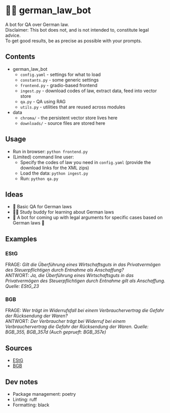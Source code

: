 # :judge: german_law_bot
A bot for QA over German law. \
Disclaimer: This bot does not, and is not intended to, constitute legal advice. \
To get good results, be as precise as possible with your prompts.


## Contents
* german_law_bot
  * `config.yaml` - settings for what to load
  * `constants.py` - some generic settings
  * `frontend.py` - gradio-based frontend
  * `ingest.py` - download codes of law, extract data, feed into vector store
  * `qa.py` - QA using RAG
  * `utils.py` - utilities that are reused across modules
* data
  * `chroma/` - the persistent vector store lives here
  * `downloads/` - source files are stored here


## Usage
* Run in browser: `python frontend.py`
* (Limited) command line user:
  * Specify the codes of law you need in `config.yaml` (provide the download links for the XML zips)
  * Load the data: `python ingest.py`
  * Run: `python qa.py`


## Ideas
* :speech_balloon: Basic QA for German laws
* :student:	Study buddy for learning about German laws
* :telescope: A bot for coming up with legal arguments for specific cases based on German laws :construction:


## Examples

### EStG
FRAGE: _Gilt die Überführung eines Wirtschaftsguts in das Privatvermögen des Steuerpflichtigen durch Entnahme als Anschaffung?_ \
ANTWORT: _Ja, die Überführung eines Wirtschaftsguts in das Privatvermögen des Steuerpflichtigen durch Entnahme gilt als Anschaffung. Quelle: EStG_23_

### BGB
FRAGE: _Wer trägt im Widerrufsfall bei einem Verbrauchervertrag die Gefahr der Rücksendung der Waren?_ \
ANTWORT: _Der Verbraucher trägt bei Widerruf bei einem Verbrauchervertrag die Gefahr der Rücksendung der Waren. Quelle: BGB_355, BGB_357d (Auch geprueft: BGB_357e)_


## Sources
* [EStG](https://www.gesetze-im-internet.de/estg/)
* [BGB](https://www.gesetze-im-internet.de/bgb/)


## Dev notes
* Package management: poetry
* Linting: ruff
* Formatting: black
